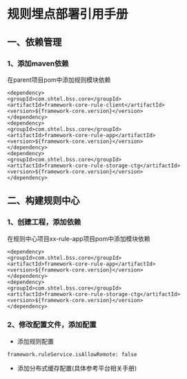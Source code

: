 # 规则埋点部署引用手册

## 一、依赖管理

### 1、添加maven依赖

在parent项目pom中添加规则模块依赖
```
<dependency>
<groupId>com.shtel.bss.core</groupId>
<artifactId>framework-core-rule-client</artifactId>
<version>${framework-core.version}</version>
</dependency>
<dependency>
<groupId>com.shtel.bss.core</groupId>
<artifactId>framework-core-rule-app</artifactId>
<version>${framework-core.version}</version>
</dependency>
<dependency>
<groupId>com.shtel.bss.core</groupId>
<artifactId>framework-core-rule-storage-ctg</artifactId>
<version>${framework-core.version}</version>
</dependency>
```
## 二、构建规则中心
### 1、创建工程，添加依赖
在规则中心项目xx-rule-app项目pom中添加模块依赖
```
<dependency>
<groupId>com.shtel.bss.core</groupId>
<artifactId>framework-core-rule-app</artifactId>
<version>${framework-core.version}</version>
</dependency>
<dependency>
<groupId>com.shtel.bss.core</groupId>
<artifactId>framework-core-rule-storage-ctg</artifactId>
<version>${framework-core.version}</version>
</dependency>
```
### 2、修改配置文件，添加配置
+ 添加规则配置
```
framework.ruleService.isAllowRemote: false

```
+ 添加分布式缓存配置(具体参考平台相关手册)

